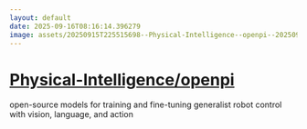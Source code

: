 ```yaml
---
layout: default
date: 2025-09-16T08:16:14.396279
image: assets/20250915T225515698--Physical-Intelligence--openpi--20250915T230557295--cropped.png
---
```


# [Physical-Intelligence/openpi](https://github.com/Physical-Intelligence/openpi)

open-source models for training and fine-tuning generalist robot control with vision, language, and action
